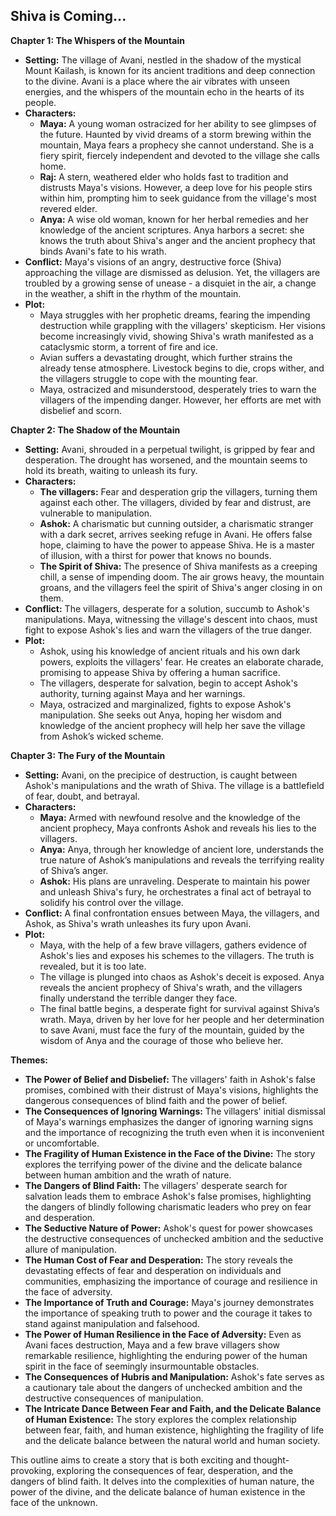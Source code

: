 ## Shiva is Coming...

**Chapter 1: The Whispers of the Mountain**

* **Setting:** The village of Avani, nestled in the shadow of the mystical Mount Kailash, is known for its ancient traditions and deep connection to the divine. Avani is a place where the air vibrates with unseen energies, and the whispers of the mountain echo in the hearts of its people. 
* **Characters:**
    * **Maya:** A young woman ostracized for her ability to see glimpses of the future.  Haunted by vivid dreams of a storm brewing within the mountain, Maya fears a prophecy she cannot understand. She is a fiery spirit, fiercely independent and devoted to the village she calls home.
    * **Raj:** A stern, weathered elder who holds fast to tradition and distrusts Maya's visions. However, a deep love for his people stirs within him, prompting him to seek guidance from the village's most revered elder.
    * **Anya:** A wise old woman, known for her herbal remedies and her knowledge of the ancient scriptures. Anya harbors a secret: she knows the truth about Shiva's anger and the ancient prophecy that binds Avani's fate to his wrath.
* **Conflict:** Maya's visions of an angry, destructive force (Shiva) approaching the village are dismissed as delusion. Yet, the villagers are troubled by a growing sense of unease -  a disquiet in the air, a change in the weather, a shift in the rhythm of the mountain.
* **Plot:**
    * Maya struggles with her prophetic dreams, fearing the impending destruction while grappling with the villagers' skepticism. Her visions become increasingly vivid, showing Shiva's wrath manifested as a cataclysmic storm, a torrent of fire and ice. 
    *  Avian suffers a devastating drought, which further strains the already tense atmosphere. Livestock begins to die, crops wither, and the villagers struggle to cope with the mounting fear. 
    * Maya, ostracized and misunderstood, desperately tries to warn the villagers of the impending danger. However, her efforts are met with disbelief and scorn.  

**Chapter 2: The Shadow of the Mountain**

* **Setting:** Avani, shrouded in a perpetual twilight, is gripped by fear and desperation. The drought has worsened, and the mountain seems to hold its breath, waiting to unleash its fury. 
* **Characters:** 
    * **The villagers:** Fear and desperation grip the villagers, turning them against each other. The villagers, divided by fear and distrust, are vulnerable to manipulation. 
    * **Ashok:** A charismatic but cunning outsider, a charismatic stranger with a dark secret, arrives seeking refuge in Avani. He offers false hope, claiming to have the power to appease Shiva. He is a master of illusion, with a thirst for power that knows no bounds.
    * **The Spirit of Shiva:**  The presence of Shiva manifests as a creeping chill, a sense of impending doom. The air grows heavy, the mountain groans, and the villagers feel the spirit of Shiva's anger closing in on them.
* **Conflict:** The villagers, desperate for a solution, succumb to Ashok's manipulations.  Maya, witnessing the village's descent into chaos, must fight to expose Ashok's lies and warn the villagers of the true danger.
* **Plot:**
    * Ashok, using his knowledge of ancient rituals and his own dark powers, exploits the villagers' fear. He creates an elaborate charade, promising to appease Shiva by offering a human sacrifice. 
    *  The villagers, desperate for salvation, begin to accept Ashok's authority, turning against Maya and her warnings. 
    * Maya, ostracized and marginalized, fights to expose Ashok's manipulation.  She seeks out Anya, hoping her wisdom and knowledge of the ancient prophecy will help her save the village from Ashok’s wicked scheme.  

**Chapter 3: The Fury of the Mountain**

* **Setting:** Avani, on the precipice of destruction, is caught between Ashok's manipulations and the wrath of Shiva. The village is a battlefield of fear, doubt, and betrayal.
* **Characters:** 
    * **Maya:**  Armed with newfound resolve and the knowledge of the ancient prophecy, Maya confronts Ashok and reveals his lies to the villagers. 
    * **Anya:**  Anya, through her knowledge of ancient lore, understands the true nature of Ashok’s manipulations and reveals the terrifying reality of Shiva’s anger.  
    * **Ashok:**  His plans are unraveling.  Desperate to maintain his power and unleash Shiva's fury, he orchestrates a final act of betrayal to solidify his control over the village.
* **Conflict:** A final confrontation ensues between Maya, the villagers, and Ashok, as Shiva's wrath unleashes its fury upon Avani.  
* **Plot:** 
    * Maya, with the help of a few brave villagers, gathers evidence of Ashok's lies and exposes his schemes to the villagers. The truth is revealed, but it is too late.
    * The village is plunged into chaos as Ashok's deceit is exposed.  Anya reveals the ancient prophecy of Shiva's wrath, and the villagers finally understand the terrible danger they face. 
    *  The final battle begins, a desperate fight for survival against Shiva’s wrath. Maya, driven by her love for her people and her determination to save Avani, must face the fury of the mountain, guided by the wisdom of Anya and the courage of those who believe her. 

**Themes:**

* **The Power of Belief and Disbelief:**  The villagers' faith in Ashok's false promises, combined with their distrust of Maya's visions, highlights the dangerous consequences of blind faith and the power of belief.
* **The Consequences of Ignoring Warnings:** The villagers' initial dismissal of Maya's warnings emphasizes the danger of ignoring warning signs and the importance of recognizing the truth even when it is inconvenient or uncomfortable. 
* **The Fragility of Human Existence in the Face of the Divine:**  The story explores the terrifying power of the divine and the delicate balance between human ambition and the wrath of nature.
* **The Dangers of Blind Faith:** The villagers' desperate search for salvation leads them to embrace Ashok's false promises, highlighting the dangers of blindly following charismatic leaders who prey on fear and desperation.
* **The Seductive Nature of Power:** Ashok's quest for power showcases the destructive consequences of unchecked ambition and the seductive allure of manipulation.
* **The Human Cost of Fear and Desperation:** The story reveals the devastating effects of fear and desperation on individuals and communities, emphasizing the importance of courage and resilience in the face of adversity.
* **The Importance of Truth and Courage:** Maya's journey demonstrates the importance of speaking truth to power and the courage it takes to stand against manipulation and falsehood. 
* **The Power of Human Resilience in the Face of Adversity:**  Even as Avani faces destruction, Maya and a few brave villagers show remarkable resilience, highlighting the enduring power of the human spirit in the face of seemingly insurmountable obstacles.
* **The Consequences of Hubris and Manipulation:** Ashok's fate serves as a cautionary tale about the dangers of unchecked ambition and the destructive consequences of manipulation. 
* **The Intricate Dance Between Fear and Faith, and the Delicate Balance of Human Existence:**  The story explores the complex relationship between fear, faith, and human existence, highlighting the fragility of life and the delicate balance between the natural world and human society. 

This outline aims to create a story that is both exciting and thought-provoking, exploring the consequences of fear, desperation, and the dangers of blind faith. It delves into the complexities of human nature, the power of the divine, and the delicate balance of human existence in the face of the unknown.
